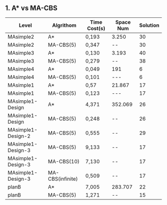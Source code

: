 ## 1. A* vs MA-CBS

| Level              | Algrithom        | Time Cost(s) | Space Num | Solution |
|--------------------|------------------|--------------|-----------|----------|
| MAsimple2          | A*               | 0,193        | 3.250     | 30       |
| MAsimple2          | MA-CBS(5)        | 0,347        | --        | 30       |
| MAsimple3          | A*               | 0,130        | 3.193     | 40       |
| MAsimple3          | MA-CBS(5)        | 0,279        | --        | 38       |
| MAsimple4          | A*               | 0,049        | 191       | 6        |
| MAsimple4          | MA-CBS(5)        | 0,101        | ---       | 6        |
| MAsimple1          | A*               | 0,57         | 21.867    | 17       |
| MAsimple1          | MA-CBS(5)        | 0,123        | ---       | 17       |
| MAsimple1-Design   | A*               | 4,371        | 352.069   | 26       |
| MAsimple1-Design   | MA-CBS(5)        | 0,248        | --        | 26       |
| MAsimple1-Design-2 | MA-CBS(5)        | 0,555        | --        | 29       |
| MAsimple1-Design-3 | MA-CBS(5)        | 9,133        | --        | 17       |
| MAsimple1-Design-3 | MA-CBS(10)       | 7,130        | --        | 17       |
| MAsimple1-Design-3 | MA-CBS(infinite) | 0,509        | --        | 17       |
| planB              | A*               | 7,005        | 283.707   | 22       |
| planB              | MA-CBS(5)        | 1,271        | --        | 15       |

